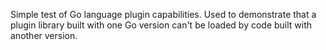 Simple test of Go language plugin capabilities.  Used to demonstrate that a plugin library built with one Go version can't be
loaded by code built with another version.
